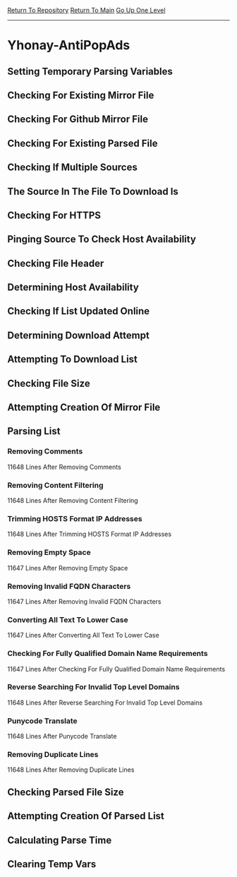[Return To Repository](https://github.com/deathbybandaid/piholeparser/)
[Return To Main](https://github.com/deathbybandaid/piholeparser/blob/master/RecentRunLogs/Mainlog.md)
[Go Up One Level](https://github.com/deathbybandaid/piholeparser/blob/master/RecentRunLogs/TopLevelScripts/30-Processing-External-Blacklists.md)
____________________________________
# Yhonay-AntiPopAds
## Setting Temporary Parsing Variables
## Checking For Existing Mirror File
## Checking For Github Mirror File
## Checking For Existing Parsed File
## Checking If Multiple Sources
## The Source In The File To Download Is
## Checking For HTTPS
## Pinging Source To Check Host Availability
## Checking File Header
## Determining Host Availability
## Checking If List Updated Online
## Determining Download Attempt
## Attempting To Download List
## Checking File Size
## Attempting Creation Of Mirror File
## Parsing List
### Removing Comments
11648 Lines After Removing Comments
### Removing Content Filtering
11648 Lines After Removing Content Filtering
### Trimming HOSTS Format IP Addresses
11648 Lines After Trimming HOSTS Format IP Addresses
### Removing Empty Space
11647 Lines After Removing Empty Space
### Removing Invalid FQDN Characters
11647 Lines After Removing Invalid FQDN Characters
### Converting All Text To Lower Case
11647 Lines After Converting All Text To Lower Case
### Checking For Fully Qualified Domain Name Requirements
11647 Lines After Checking For Fully Qualified Domain Name Requirements
### Reverse Searching For Invalid Top Level Domains
11648 Lines After Reverse Searching For Invalid Top Level Domains
### Punycode Translate
11648 Lines After Punycode Translate
### Removing Duplicate Lines
11648 Lines After Removing Duplicate Lines
## Checking Parsed File Size
## Attempting Creation Of Parsed List
## Calculating Parse Time
## Clearing Temp Vars
